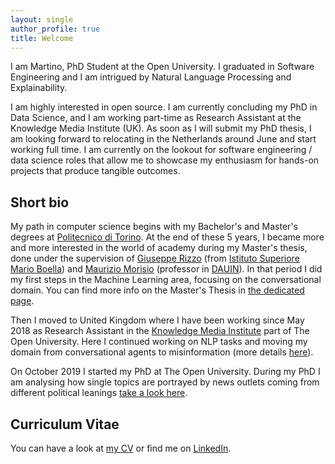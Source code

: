 ```yaml
---
layout: single
author_profile: true
title: Welcome
---
```


I am Martino, PhD Student at the Open University. I graduated in Software Engineering and I am intrigued by Natural Language Processing and Explainability.

I am highly interested in open source. I am currently concluding my PhD in Data Science, and I am working part-time as Research Assistant at the Knowledge Media Institute (UK).
As soon as I will submit my PhD thesis, I am looking forward to relocating in the Netherlands around June and start working full time. I am currently on the lookout for software engineering / data science roles that allow me to showcase my enthusiasm for hands-on projects that produce tangible outcomes.

## Short bio

My path in computer science begins with my Bachelor's and Master's degrees at [Politecnico di Torino](https://www.polito.it). At the end of these 5 years, I became more and more interested in the world of academy during my Master's thesis, done under the supervision of [Giuseppe Rizzo](http://giusepperizzo.github.io/) (from [Istituto Superiore Mario Boella](http://www.ismb.it/)) and [Maurizio Morisio](https://softeng.polito.it/morisio/) (professor in [DAUIN](http://www.dauin.polito.it/it/)). In that period I did my first steps in the Machine Learning area, focusing on the conversational domain. You can find more info on the Master's Thesis in [the dedicated page](/master/).

Then I moved to United Kingdom where I have been working since May 2018 as Research Assistant in the [Knowledge Media Institute](http://kmi.open.ac.uk/) part of The Open University. Here I continued working on NLP tasks and moving my domain from conversational agents to misinformation (more details [here](/kmi-ra/)).

On October 2019 I started my PhD at The Open University. During my PhD I am analysing how single topics are portrayed by news outlets coming from different political leanings [take a look here](/phd/).

## Curriculum Vitae

You can have a look at [my CV](/assets/docs/resume.pdf) or find me on [LinkedIn](https://www.linkedin.com/in/martinomensio/).

